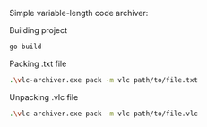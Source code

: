 Simple variable-length code archiver:

Building project
```bash
go build
```
Packing .txt file
```bash
.\vlc-archiver.exe pack -m vlc path/to/file.txt
```
Unpacking .vlc file
```bash
.\vlc-archiver.exe pack -m vlc path/to/file.vlc
```
